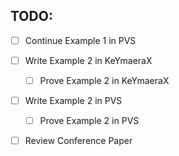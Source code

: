 ## TODO:

- [ ] Continue Example 1 in PVS
- [ ] Write Example 2 in KeYmaeraX
  - [ ] Prove Example 2 in KeYmaeraX
- [ ] Write Example 2 in PVS
  - [ ] Prove Example 2 in PVS
- [ ] Review Conference Paper



